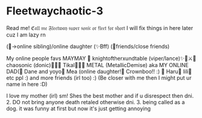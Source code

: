 # Fleetwaychaotic-3
Read me!
ℭ𝔞𝔩𝔩 𝔪𝔢 𝔉𝔩𝔢𝔢𝔱𝔴𝔞𝔶 𝔰𝔲𝔭𝔢𝔯 𝔰𝔬𝔫𝔦𝔠 𝔬𝔯 𝔣𝔩𝔢𝔢𝔱 𝔣𝔬𝔯 𝔰𝔥𝔬𝔯𝔱
 I will fix things in here later cuz I am lazy rn 
 
(🎀->online sibling)/online daughter
(✨Bff)
(💛friends/close friends)

 My online people favs
 MAYMAY 🎀
  knightoftherxundtable (viper/lance)✨💛⚔️🦔
  chaosonic (donic)💙💛🦔
  Tikal💛🧡🌺
  METAL (MetallicDemise) aka MY ONLINE DAD(🎀
 Dane and yoyo🎀
 Mea (online daughter!🎀
Crownboo!! :) 🎀
  Haru💛
  lili💛
  etc ppl :)
  and more friends (irl too) :)
  (Be closer with me then I might put ur name in here :D) 

  I love my mother (irl) sm! Shes the best mother and if u disrespect then dni.
  2. DO not bring anyone death retaled otherwise dni.
  3. being called as a dog. it was funny at first but now it's just getting annoying
  
